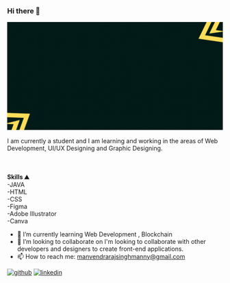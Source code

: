### Hi there 👋
![](https://github.com/manvendra-8822/manvendra-8822/blob/main/HI%20!%20I%20AM%20MANVENDRA.gif?raw=true)

I am currently a student and I am learning and working in the areas of Web Development, UI/UX Designing and Graphic Designing.

<div style="margin-top:50px">
  
**Skills ⛰️**<br>
-JAVA <br>
-HTML  <br>
-CSS <br>
-Figma <br>
-Adobe Illustrator <br>
-Canva <br>
</div>



- 🌱 I’m currently learning Web Development , Blockchain 
- 👯 I’m looking to collaborate on  I'm looking to collaborate with other developers and designers to create front-end applications. 
- 📫 How to reach me: manvendrarajsinghmanny@gmail.com 


[<img src='https://img.icons8.com/color/48/000000/behance.png' alt='github' height='40'>](https://www.behance.net/manvendsingh)  [<img src='https://pnggrid.com/wp-content/uploads/2021/05/linkedin-logo-white-1024x1024.png' alt='linkedin' height='40'>](https://www.linkedin.com/in/manvendra-raj-singh-7a69a7226/)  


<!-- [![Anurag's GitHub stats](https://github-readme-stats.vercel.app/api?username=manvendra-8822)](https://github.com/anuraghazra/github-readme-stats) -->
